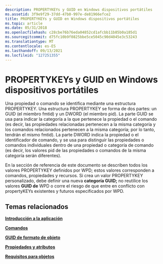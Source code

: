 ```yaml
---
description: PROPERTYKEYs y GUID en Windows dispositivos portátiles
ms.assetid: 3f9e9f29-37dd-47b0-997e-de81966efce2
title: PROPERTYKEYs y GUID en Windows dispositivos portátiles
ms.topic: article
ms.date: 05/31/2018
ms.openlocfilehash: c28cbe76b76eda04852cd1afcbb11b85b0a185d1
ms.sourcegitcommit: d75fc10b9f0825bbe5ce5045c90d4045e3c53243
ms.translationtype: MT
ms.contentlocale: es-ES
ms.lasthandoff: 09/13/2021
ms.locfileid: "127251355"
---
```

# <a name="propertykeys-and-guids-in-windows-portable-devices"></a>PROPERTYKEYs y GUID en Windows dispositivos portátiles

Una propiedad o comando se identifica mediante una estructura PROPERTYKEY. Una estructura PROPERTYKEY se forma de dos partes: un GUID (el miembro fmtid) y un DWORD (el miembro pid). La parte GUID se usa para indicar la categoría a la que pertenece la propiedad o el comando (es decir, las propiedades relacionadas pertenecen a la misma categoría y los comandos relacionados pertenecen a la misma categoría; por lo tanto, tendrán el mismo fmtid). La parte DWORD indica la propiedad o el identificador de comando, y se usa para distinguir las propiedades o comandos individuales dentro de una propiedad o categoría de comando (es decir, los valores pid de las propiedades o comandos de la misma categoría serán diferentes).

En la sección de referencia de este documento se describen todos los valores PROPERTYKEY definidos por WPD; estos valores corresponden a comandos, propiedades y recursos. Si crea un valor PROPERTYKEY personalizado, debe definir una nueva **categoría GUID;** no reutilice los valores **GUID de** WPD o corre el riesgo de que entre en conflicto con propertyKEYs existentes y futuros especificados por WPD.

## <a name="related-topics"></a>Temas relacionados

<dl> <dt>

[**Introducción a la aplicación**](application-overview.md)
</dt> <dt>

[**Comandos**](commands.md)
</dt> <dt>

[**GUID de formato de objeto**](object-format-guids.md)
</dt> <dt>

[**Propiedades y atributos**](properties-and-attributes.md)
</dt> <dt>

[**Requisitos para objetos**](requirements-for-objects.md)
</dt> </dl>

 

 



